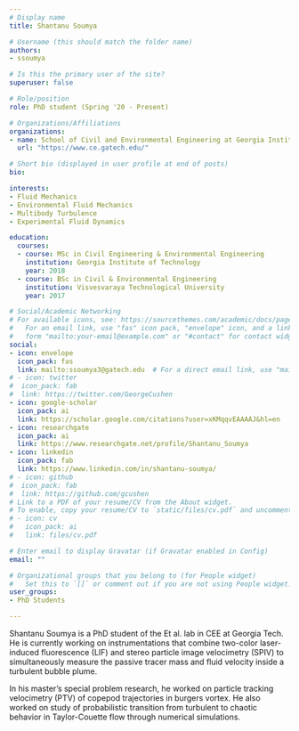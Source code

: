 ```yaml
---
# Display name
title: Shantanu Soumya

# Username (this should match the folder name)
authors:
- ssoumya

# Is this the primary user of the site?
superuser: false

# Role/position
role: PhD student (Spring '20 - Present)

# Organizations/Affiliations
organizations:
- name: School of Civil and Environmental Engineering at Georgia Institute of Technology
  url: "https://www.ce.gatech.edu/"

# Short bio (displayed in user profile at end of posts)
bio: 

interests:
- Fluid Mechanics
- Environmental Fluid Mechanics
- Multibody Turbulence
- Experimental Fluid Dynamics

education:
  courses:
  - course: MSc in Civil Engineering & Environmental Engineering
    institution: Georgia Institute of Technology
    year: 2018
  - course: BSc in Civil & Environmental Engineering
    institution: Visvesvaraya Technological University
    year: 2017

# Social/Academic Networking
# For available icons, see: https://sourcethemes.com/academic/docs/page-builder/#icons
#   For an email link, use "fas" icon pack, "envelope" icon, and a link in the
#   form "mailto:your-email@example.com" or "#contact" for contact widget.
social:
- icon: envelope
  icon_pack: fas
  link: mailto:ssoumya3@gatech.edu  # For a direct email link, use "mailto:test@example.org".
# - icon: twitter
#  icon_pack: fab
#  link: https://twitter.com/GeorgeCushen
- icon: google-scholar
  icon_pack: ai
  link: https://scholar.google.com/citations?user=xKMqqvEAAAAJ&hl=en
- icon: researchgate
  icon_pack: ai
  link: https://www.researchgate.net/profile/Shantanu_Soumya
- icon: linkedin
  icon_pack: fab
  link: https://www.linkedin.com/in/shantanu-soumya/
# - icon: github
#  icon_pack: fab
#  link: https://github.com/gcushen
# Link to a PDF of your resume/CV from the About widget.
# To enable, copy your resume/CV to `static/files/cv.pdf` and uncomment the lines below.
# - icon: cv
#   icon_pack: ai
#   link: files/cv.pdf

# Enter email to display Gravatar (if Gravatar enabled in Config)
email: ""

# Organizational groups that you belong to (for People widget)
#   Set this to `[]` or comment out if you are not using People widget.
user_groups: 
- PhD Students

---
```


Shantanu Soumya is a PhD student of the Et al. lab in CEE at Georgia Tech. He is currently working on instrumentations that combine two-color laser-induced fluorescence (LIF) and stereo particle image velocimetry (SPIV) to simultaneously measure the passive tracer mass and fluid velocity inside a turbulent bubble plume.  

In his master’s special problem research, he worked on particle tracking velocimetry (PTV) of copepod trajectories in burgers vortex. He also worked on study of probabilistic transition from turbulent to chaotic behavior in Taylor-Couette flow through numerical simulations. 

